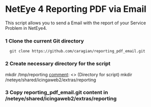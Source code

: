 
# NetEye 4 Reporting PDF via Email

This script allows you to send a Email with the report of your Service Problem in NetEye4.

### 1 Clone the current Git directory
      git clone https://github.com/caragian/reporting_pdf_email.git
     
### 2 Create necessary directory for the script
[comment]: <> (Directory for pdf files)
      mkdir /tmp/reporting
[comment]: <> (Directory for script)
      mkdir /neteye/shared/icingaweb2/extras/reporting
      
### 3 Copy reporting_pdf_email.git content in /neteye/shared/icingaweb2/extras/reporting
      
